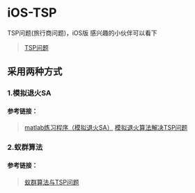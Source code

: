 # iOS-TSP
TSP问题(旅行商问题)，iOS版
感兴趣的小伙伴可以看下
> [TSP问题](http://baike.baidu.com/link?url=9dwXvjCMgOEzl2iwzT5-OKf22OkdPNBUo6Fv6xV3Q00z8QPpSnWFmRkJUBQlJ5fQj2h-f-kBlRMCJtwSRRRUIzZKf9-acJTABc3Qe5hezxC)
## 采用两种方式
### 1.模拟退火SA
#### 参考链接：
> [matlab练习程序（模拟退火SA）](http://www.cnblogs.com/tiandsp/archive/2013/07/02/3167785.html)
> [模拟退火算法解决TSP问题](http://blog.csdn.net/oxoxzhu/article/details/8142306)
### 2.蚁群算法
#### 参考链接：
> [蚁群算法与TSP问题](http://blog.sina.com.cn/s/blog_4a064aed0100xnw0.html)

